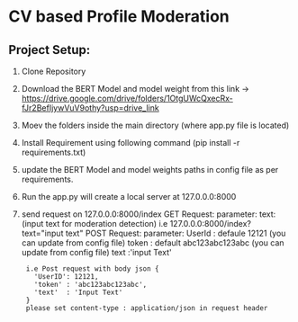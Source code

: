 # CV based Profile Moderation

## Project Setup:
1. Clone Repository
2. Download the BERT Model and model weight from this link -> https://drive.google.com/drive/folders/1OtgUWcQxecRx-fJr2BefIjywVuV9othy?usp=drive_link
3. Moev the folders inside the main directory (where app.py file is located) 
4. Install Requirement using following command (pip install -r requirements.txt)
5. update the BERT Model and model weights paths in config file as per requirements.
6. Run the app.py will create a local server at 127.0.0.0:8000
7. send request on 127.0.0.0:8000/index
    GET Request:
      parameter: text: (input text for moderation detection)
      i.e 127.0.0.0:8000/index?text="input text"
    POST Request:
      parameter:
        UserId : defaule 12121 (you can update from config file)
        token  : default abc123abc123abc (you can update from config file)
        text   :'input Text'

        i.e Post request with body json {
          'UserID': 12121,
          'token' : 'abc123abc123abc',
          'text'  : 'Input Text'
        }
        please set content-type : application/json in request header
